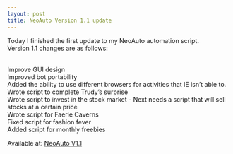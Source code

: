 ```yaml
---
layout: post
title: NeoAuto Version 1.1 update
---
```


Today I finished the first update to my NeoAuto automation script. <br>
Version 1.1 changes are as follows:

<br>
Improve GUI design<br>
Improved bot portability<br>
Added the ability to use different browsers for activities that IE isn’t able to. <br>
Wrote script to complete Trudy’s surprise<br>
Wrote script to invest in the stock market - Next needs a script that will sell stocks at a certain price<br>
Wrote script for Faerie Caverns<br>
Fixed script for fashion fever<br>
Added script for monthly freebies<br>

Available at:
[NeoAuto V1.1](https://mega.nz/#!qa43jKDT!o8IyL3nLQadAYCjjB2bhLPr3pV0u45dTbJauXB6TUJg)
